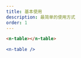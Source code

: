 ```yaml
---
title: 基本使用
description: 最简单的使用方式
order: 1
---
```


```html
<n-table></n-table>
```

```jsx
<n-table />
```
